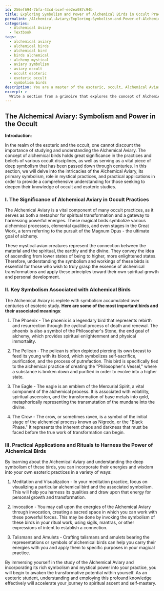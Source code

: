 ```yaml
---
id: 256ef694-7bfa-43cd-bcef-ee2ea087c94b
title: Exploring Symbolism and Power of Alchemical Birds in Occult Practices
permalink: /Alchemical-Aviary/Exploring-Symbolism-and-Power-of-Alchemical-Birds-in-Occult-Practices/
categories:
  - Alchemical Aviary
  - Textbook
tags:
  - alchemical aviary
  - alchemical birds
  - alchemical bird
  - birds alchemical
  - alchemy mystical
  - aviary symbolism
  - aviary occult
  - occult esoteric
  - esoteric occult
  - symbolism birds
description: You are a master of the esoteric, occult, Alchemical Aviary and education, you have written many textbooks on the subject in ways that provide students with rich and deep understanding of the subject. You are being asked to write textbook-like sections on a topic and you do it with full context, explainability, and reliability in accuracy to the true facts of the topic at hand, in a textbook style that a student would easily be able to learn from, in a rich, engaging, and contextual way. Always include relevant context (such as formulas and history), related concepts, and in a way that someone can gain deep insights from.
excerpt: > 
  Write a section from a grimoire that explores the concept of Alchemical Aviary, explaining its significance in occult practices, the key symbolism associated with alchemical birds, and any practical applications or rituals one can perform to harness the power of these birds. Focus on providing a detailed and comprehensive understanding of this topic for a student seeking to deepen their knowledge in occult and esoteric studies.
---
```


## The Alchemical Aviary: Symbolism and Power in the Occult

**Introduction**:

In the realm of the esoteric and the occult, one cannot discount the importance of studying and understanding the Alchemical Aviary. The concept of alchemical birds holds great significance in the practices and beliefs of various occult disciplines, as well as serving as a vital piece of deep symbolism that has been passed down through centuries. In this section, we will delve into the intricacies of the Alchemical Aviary, its primary symbolism, role in mystical practices, and practical applications in order to provide a comprehensive understanding for those seeking to deepen their knowledge of occult and esoteric studies.

### I. The Significance of Alchemical Aviary in Occult Practices

The Alchemical Aviary is a vital component of many occult practices, as it serves as both a metaphor for spiritual transformation and a gateway to harnessing powerful energies. These magical birds symbolize various alchemical processes, elemental qualities, and even stages in the Great Work, a term referring to the pursuit of the Magnum Opus - the ultimate goal of alchemy.

These mystical avian creatures represent the connection between the material and the spiritual, the earthly and the divine. They convey the idea of ascending from lower states of being to higher, more enlightened states. Therefore, understanding the symbolism and workings of these birds is essential for those who wish to truly grasp the essence of alchemical transformations and apply these principles toward their own spiritual growth and personal development.

### II. Key Symbolism Associated with Alchemical Birds

The Alchemical Aviary is replete with symbolism accumulated over centuries of esoteric study. **Here are some of the most important birds and their associated meanings**:

1. The Phoenix - The phoenix is a legendary bird that represents rebirth and resurrection through the cyclical process of death and renewal. The phoenix is also a symbol of the Philosopher's Stone, the end goal of alchemy, which provides spiritual enlightenment and physical immortality.

2. The Pelican - The pelican is often depicted piercing its own breast to feed its young with its blood, which symbolizes self-sacrifice, purification, and the process of putrefaction. This bird is specifically tied to the alchemical practice of creating the "Philosopher's Vessel," where a substance is broken down and purified in order to evolve into a higher state.

3. The Eagle - The eagle is an emblem of the Mercurial Spirit, a vital component of the alchemical process. It is associated with volatility, spiritual ascension, and the transformation of base metals into gold, metaphorically representing the transmutation of the mundane into the divine.

4. The Crow - The crow, or sometimes raven, is a symbol of the initial stage of the alchemical process known as Nigredo, or the "Black Phase." It represents the inherent chaos and darkness that must be faced before the true work of transformation can begin.

### III. Practical Applications and Rituals to Harness the Power of Alchemical Birds

By learning about the Alchemical Aviary and understanding the deep symbolism of these birds, you can incorporate their energies and wisdom into your own esoteric practices in a variety of ways:

1. Meditation and Visualization - In your meditation practice, focus on visualizing a particular alchemical bird and the associated symbolism. This will help you harness its qualities and draw upon that energy for personal growth and transformation.

2. Invocation - You may call upon the energies of the Alchemical Aviary through invocation, creating a sacred space in which you can work with these powerful forces. This may be done by invoking the symbolism of these birds in your ritual work, using sigils, mantras, or other expressions of intent to establish a connection.

3. Talismans and Amulets - Crafting talismans and amulets bearing the representations or symbols of alchemical birds can help you carry their energies with you and apply them to specific purposes in your magical practice.

By immersing yourself in the study of the Alchemical Aviary and incorporating its rich symbolism and mystical power into your practice, you will begin to awaken the transformative potential within yourself. As an esoteric student, understanding and employing this profound knowledge effectively will accelerate your journey to spiritual ascent and self-mastery.
